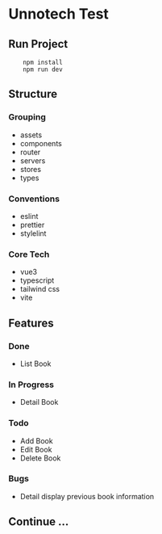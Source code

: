 # Unnotech Test

## Run Project
```
    npm install
    npm run dev
```

## Structure

### Grouping
- assets
- components
- router
- servers
- stores
- types

### Conventions
- eslint
- prettier
- stylelint

### Core Tech
- vue3
- typescript
- tailwind css
- vite

## Features

### Done
- List Book

### In Progress
- Detail Book
### Todo
- Add Book
- Edit Book
- Delete Book

### Bugs
- Detail display previous book information

## Continue ...